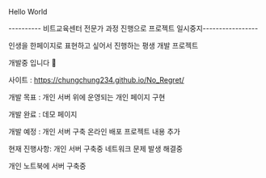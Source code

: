 Hello World

---------- 비트교육센터 전문가 과정 진행으로 프로젝트 일시중지-----------------

인생을 한페이지로 표현하고 싶어서 진행하는 평생 개발 프로젝트

개발중 입니다 🔧

사이트 : https://chungchung234.github.io/No_Regret/

개발 목표 : 개인 서버 위에 운영되는 개인 페이지 구현

개발 완료 : 데모 페이지

개발 예정 : 개인 서버 구축
            온라인 배포
            프로젝트 내용 추가

현재 진행사항: 개인 서버 구축중 네트워크 문제 발생 해결중

개인 노트북에 서버 구축중










